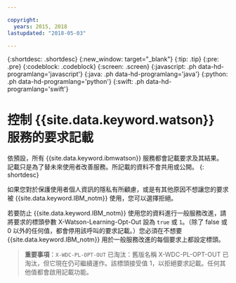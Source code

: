 ```yaml
---

copyright:
  years: 2015, 2018
lastupdated: "2018-05-03"

---
```


{:shortdesc: .shortdesc}
{:new_window: target="_blank"}
{:tip: .tip}
{:pre: .pre}
{:codeblock: .codeblock}
{:screen: .screen}
{:javascript: .ph data-hd-programlang='javascript'}
{:java: .ph data-hd-programlang='java'}
{:python: .ph data-hd-programlang='python'}
{:swift: .ph data-hd-programlang='swift'}

# 控制 {{site.data.keyword.watson}} 服務的要求記載

依預設，所有 {{site.data.keyword.ibmwatson}} 服務都會記載要求及其結果。記載只是為了替未來使用者改善服務。所記載的資料不會共用或公開。
{: shortdesc}

如果您對於保護使用者個人資訊的隱私有所顧慮，或是有其他原因不想讓您的要求被 {{site.data.keyword.IBM_notm}} 使用，您可以選擇拒絕。

若要防止 {{site.data.keyword.IBM_notm}} 使用您的資料進行一般服務改進，請將要求的標頭參數 X-Watson-Learning-Opt-Out 設為 `true` 或 `1`。（除了 false 或 0 以外的任何值，都會停用該呼叫的要求記載。）您必須在不想要 {{site.data.keyword.IBM_notm}} 用於一般服務改進的每個要求上都設定標頭。

> **重要事項**：`X-WDC-PL-OPT-OUT` 已淘汰：舊版名稱 X-WDC-PL-OPT-OUT 已淘汰，但它現在仍可繼續運作。該標頭接受值 1，以拒絕要求記載。任何其他值都會啟用記載功能。
